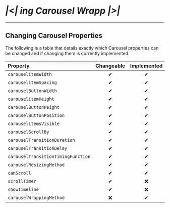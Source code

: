 # _|<| ing Carousel Wrapp |>|_

---

## Changing Carousel Properties

The following is a table that details exactly which Carousel properties can be changed and if changing them is currently implemented.

<div style="margin: 0 auto; width: fit-content;">

| Property                           | Changeable | Implemented |
| :--------------------------------- | :--------: | :---------: |
| `carouselitemWidth`                |     ✔      |      ✔      |
| `carouselitemSpacing`              |     ✔      |      ✔      |
| `carouselButtonWidth`              |     ✔      |      ✔      |
| `carouselitemHeight`               |     ✔      |      ✔      |
| `carouselButtonHeight`             |     ✔      |      ✔      |
| `carouselButtonPosition`           |     ✔      |      ✔      |
| `carouselitemsVisible`             |     ✔      |      ✔      |
| `carouselScrollBy`                 |     ✔      |      ✔      |
| `carouselTransitionDuration`       |     ✔      |      ✔      |
| `carouselTransitionDelay`          |     ✔      |      ✔      |
| `carouselTransitionTimingFunction` |     ✔      |      ✔      |
| `carouselResizingMethod`           |     ✔      |      ✔      |
| `canScroll`                        |     ✔      |      ✔      |
| `scrollTimer`                      |     ✔      |     ❌      |
| `showTimeline`                     |     ✔      |     ❌      |
| `carouselWrappingMethod`           |     ❌     |      ✔      |

</div>
